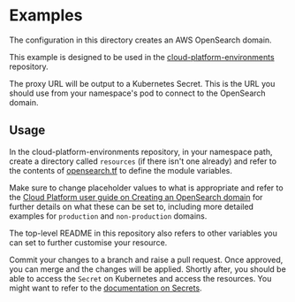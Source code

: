 # Examples

The configuration in this directory creates an AWS OpenSearch domain.

This example is designed to be used in the [cloud-platform-environments](https://github.com/ministryofjustice/cloud-platform-environments/) repository.

The proxy URL will be output to a Kubernetes Secret. This is the URL you should use from your namespace's pod to connect to the OpenSearch domain.

## Usage

In the cloud-platform-environments repository, in your namespace path, create a directory called `resources` (if there isn't one already) and refer to the contents of [opensearch.tf](opensearch.tf) to define the module variables.

Make sure to change placeholder values to what is appropriate and refer to the [Cloud Platform user guide on Creating an OpenSearch domain](https://user-guide.cloud-platform.service.justice.gov.uk/documentation/deploying-an-app/opensearch/create.html) for further details on what these can be set to, including more detailed examples for `production` and `non-production` domains.

The top-level README in this repository also refers to other variables you can set to further customise your resource.

Commit your changes to a branch and raise a pull request. Once approved, you can merge and the changes will be applied. Shortly after, you should be able to access the `Secret` on Kubernetes and access the resources. You might want to refer to the [documentation on Secrets](https://kubernetes.io/docs/concepts/configuration/secret/).
